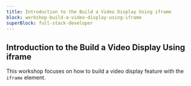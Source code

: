 ```yaml
---
title: Introduction to the Build a Video Display Using iframe
block: workshop-build-a-video-display-using-iframe
superBlock: full-stack-developer
---
```


## Introduction to the Build a Video Display Using iframe

This workshop focuses on how to build a video display feature with the `iframe` element.
